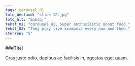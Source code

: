 ```yaml
---
tags: carousel_01
foto_bestand: "slide-12.jpg"
foto_alt: "&nbsp;"
tekst_01: "carousel_01, Super enthusiastic about food."
tekst_02: "They play live xxxmusic every now and then."
sterren: "5"
---
```


###Titel

Cras justo odio, dapibus ac facilisis in, egestas eget quam.
